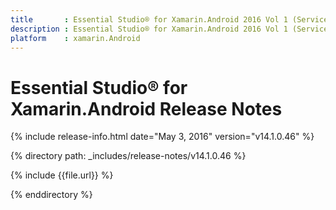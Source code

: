 ```yaml
---
title       : Essential Studio® for Xamarin.Android 2016 Vol 1 (Service Pack 1)Release Notes
description : Essential Studio® for Xamarin.Android 2016 Vol 1 (Service Pack 1)Release Notes
platform    : xamarin.Android
---
```


# Essential Studio® for Xamarin.Android Release Notes

{% include release-info.html date="May 3, 2016" version="v14.1.0.46" %} 

{% directory path: _includes/release-notes/v14.1.0.46 %}

{% include {{file.url}} %}

{% enddirectory %}